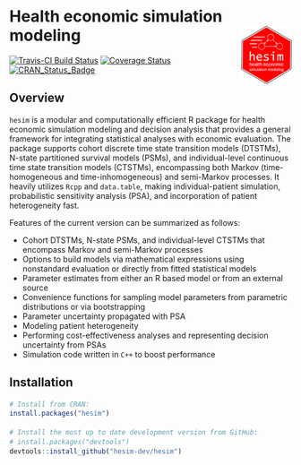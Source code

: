 # Health economic simulation modeling <img src="man/figures/logo.png" align="right" width="90" />

[![Travis-CI Build Status](https://travis-ci.org/hesim-dev/hesim.svg?branch=master)](https://travis-ci.org/hesim-dev/hesim)
[![Coverage Status](https://codecov.io/gh/hesim-dev/hesim/branch/master/graph/badge.svg)](https://codecov.io/gh/hesim-dev/hesim)
[![CRAN_Status_Badge](https://www.r-pkg.org/badges/version/hesim)](https://cran.r-project.org/package=hesim)

## Overview
`hesim` is a modular and computationally efficient R package for health economic simulation modeling and decision analysis that provides a general framework for integrating statistical analyses with economic evaluation. The package supports cohort discrete time state transition models (DTSTMs), N-state partitioned survival models (PSMs), and individual-level continuous time state transition models (CTSTMs), encompassing both Markov (time-homogeneous and time-inhomogeneous) and semi-Markov processes. It heavily utilizes `Rcpp` and `data.table`, making individual-patient simulation, probabilistic sensitivity analysis (PSA), and incorporation of patient heterogeneity fast. 

Features of the current version can be summarized as follows:

* Cohort DTSTMs, N-state PSMs, and individual-level CTSTMs that encompass Markov and semi-Markov processes
* Options to build models via mathematical expressions using nonstandard evaluation or directly from fitted statistical models
* Parameter estimates from either an R based model or from an external source
* Convenience functions for sampling model parameters from parametric distributions or via bootstrapping
* Parameter uncertainty propagated with PSA
* Modeling patient heterogeneity 
* Performing cost-effectiveness analyses and representing decision uncertainty from PSAs
* Simulation code written in `C++` to boost performance

## Installation
```r
# Install from CRAN:
install.packages("hesim")

# Install the most up to date development version from GitHub:
# install.packages("devtools")
devtools::install_github("hesim-dev/hesim")
```